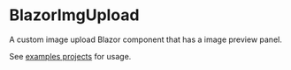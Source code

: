 # BlazorImgUpload

A custom image upload Blazor component that has a image preview panel.

See [examples projects](./examples) for usage.